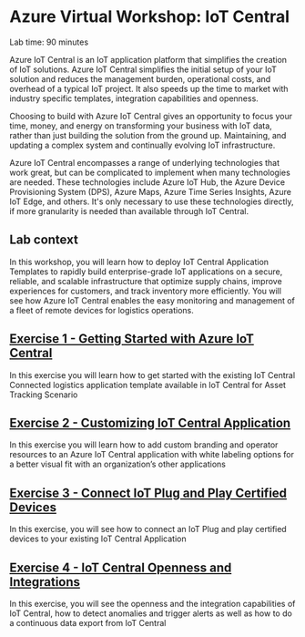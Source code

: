 # Azure Virtual Workshop: IoT Central

Lab time: 90 minutes

Azure IoT Central is an IoT application platform that simplifies the creation of IoT solutions. Azure IoT Central simplifies the initial setup of your IoT solution and reduces the management burden, operational costs, and overhead of a typical IoT project. It also speeds up the time to market with industry specific templates, integration capabilities and openness. 

Choosing to build with Azure IoT Central gives an opportunity to focus your time, money, and energy on transforming your business with IoT data, rather than just building the solution from the ground up. Maintaining, and updating a complex system and continually evolving IoT infrastructure.

Azure IoT Central encompasses a range of underlying technologies that work great, but can be complicated to implement when many technologies are needed. These technologies include Azure IoT Hub, the Azure Device Provisioning System (DPS), Azure Maps, Azure Time Series Insights, Azure IoT Edge, and others. It's only necessary to use these technologies directly, if more granularity is needed than available through IoT Central.

## Lab context

In this workshop, you will learn how to deploy IoT Central Application Templates to rapidly build enterprise-grade IoT applications on a secure, reliable, and scalable infrastructure that optimize supply chains, improve experiences for customers, and track inventory more efficiently. You will see how Azure IoT Central enables the easy monitoring and management of a fleet of remote devices for logistics operations.

## [Exercise 1 - Getting Started with Azure IoT Central](https://github.com/CloudLabsAI-Azure/AIW-Azure-IoT-Central/blob/main/instructions/01.md)

In this exercise you will learn how to get started with the existing IoT Central Connected logistics application template available in IoT Central for Asset Tracking Scenario

## [Exercise 2 - Customizing IoT Central Application](https://github.com/CloudLabsAI-Azure/AIW-Azure-IoT-Central/blob/main/instructions/02.md)

In this exercise you will learn how to add custom branding and operator resources to an Azure IoT Central application with white labeling options for a better visual fit with an organization’s other applications

## [Exercise 3 -	Connect IoT Plug and Play Certified Devices](https://github.com/CloudLabsAI-Azure/AIW-Azure-IoT-Central/blob/main/instructions/03.md)

In this exercise, you will see how to connect an IoT Plug and play certified devices to your existing IoT Central Application

## [Exercise 4 -	IoT Central Openness and Integrations](https://github.com/CloudLabsAI-Azure/AIW-Azure-IoT-Central/blob/main/instructions/04.md)

In this exercise, you will see the openness and the integration capabilities of IoT Central, how to detect anomalies and trigger alerts as well as how to do a continuous data export from IoT Central


